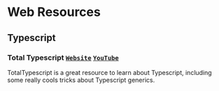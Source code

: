 # Web Resources

## Typescript
### Total Typescript [`Website`](https://www.totaltypescript.com/) [`YouTube`](https://www.youtube.com/@mattpocockuk)
TotalTypescript is a great resource to learn about Typescript, including some really cools tricks about Typescript generics.
